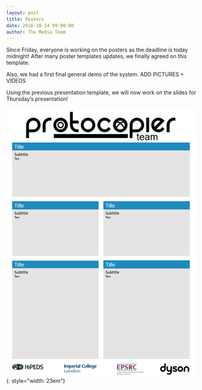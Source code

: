 ```yaml
---
layout: post
title: Posters
date: 2016-10-24 09:00:00
author: The Media Team
---
```

Since Friday, everyone is working on the posters as the deadline is today midnight! After many poster templates updates, we finally agreed on this template. 

Also, we had a first final general demo of the system. 
ADD PICTURES + VIDEOS

Using the previous presentation template, we will now work on the slides for Thursday’s presentation!

![image](/img/blog/2401.png){: style="width: 23em"}
